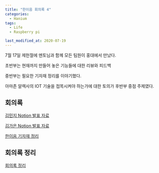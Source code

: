 ```yaml
---
title: "한이음 회의록 4"
categories:
  - Hanium 
tags:
  - Life
  - Raspberry pi 

last_modified_at: 2020-07-19
---
```

7월 17일 제헌절에 멘토님과 함께 모든 팀원이 홍대에서 만났다.

초반부는 현재까지 만들어 놓은 기능들에 대한 리뷰와 피드백

중반부는 필요한 기자재 정리를 이야기했다.

아마존 알렉사의 IOT 기술을 접목시켜야 하는가에 대한 토의가 후반부 중점 주제였다.

## 회의록 

[김민지 Notion 발표 자료](https://www.notion.so/3-c4e19616afde41168944c378ada96a2f)

[김가은 Notion 발표 자료](https://www.notion.so/1-Amazon-Kinesis-Video-Streams-WebRTC-Alexa-mp3-making-up-down-game-20bab8d8d7224d5aa0b98278f9d7f81e)

[한이음 기자재 정리](https://www.notion.so/ICT-108d789be38f421a9551d43ba677cd7e)

## 회의록 정리

[회의록 정리](https://www.notion.so/7-17-46b8f225f2af4f2bb4908ade132892f5)

